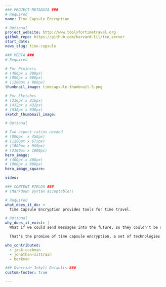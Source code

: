 ```yaml
---
### PROJECT METADATA ###
# Required
name: Time Capsule Encryption

# Optional
project_website: http://www.toolsfortimetravel.org
github_repo: https://github.com/harvard-lil/tce_server
start_date:
news_slug: time-capsule

### MEDIA ###
# Required

# For Projects
# (400px x 300px)
# (800px x 600px)
# (1200px x 900px)
thumbnail_image: timecapsule-thumbnail-3.png

# For Sketches
# (216px x 216px)
# (432px x 432px)
# (638px x 638px)
sketch_thumbnail_image:

# Optional

# Two aspect ratios needed
# (800px  x 450px)
# (1200px x 675px)
# (1600px x 900px)
# (2100px x 1000px)
hero_image:
# (400px x 400px)
# (800px x 800px)
hero_image_square:

video:

### CONTENT FIELDS ###
# (Markdown syntax acceptable!)

# Required
what_does_it_do: >
  Time Capsule Encryption provides tools for time travel.

# Optional
why_does_it_exist: |
  What if we could send messages into the future, so they couldn't be read until a particular date or event?

  That's the promise of time capsule encryption, a set of technologies for securely storing secrets among distributed archives.

who_contributed:
  - jack-cushman
  - jonathan-zittrain
  - berkman

### Override Jekyll Defaults ###
custom-footer: true

---
```

